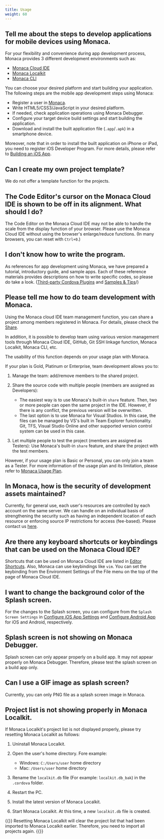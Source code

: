 ```yaml
---
title: Usage
weight: 60
---
```


## Tell me about the steps to develop applications for mobile devices using Monaca.

For your flexibility and convenience during app development process,
Monaca provides 3 different development environments such as:

- [Monaca Cloud IDE](/en/products_guide/monaca_ide/)
- [Monaca Localkit](/en/products_guide/monaca_localkit/)
- [Monaca CLI](/en/products_guide/monaca_cli/)

You can choose your desired platform and start building your
application. The following steps are the mobile app development steps
using Monaca:

-   Register a user in [Monaca](https://monaca.mobi/en/register/start).
-   Write HTML5/CSS3/JavaScript in your desired platform.
-   If needed, check application operations using Monaca Debugger.
-   Configure your target device build settings and start building the
    application.
-   Download and install the built application file (`.app`/`.apk`) in a
    smartphone device.

Moreover, note that in order to install the built application on iPhone
or iPad, you need to register iOS Developer Program. For more details,
please refer to [Building an iOS App](/en/products_guide/monaca_ide/build/ios/build_ios/).

## Can I create my own project template?

We do not offer a template function for the projects.

## The Code Editor's cursor on the Monaca Cloud IDE is shown to be off in its alignment. What should I do?

The Code Editor on the Monaca Cloud IDE may not be able to handle the
scale from the display function of your browser. Please use the Monaca
Cloud IDE without using the browser's enlarge/reduce functions. (In many
browsers, you can reset with `Ctrl+0`.)

## I don't know how to write the program.

As references for app development using Monaca, we have prepared a
tutorial, introductory guide, and sample apps. Each of these reference
materials provides descriptions on how to write specific codes, so
please do take a look. ([Third-party Cordova Plugins](/en/reference/third_party_phonegap/) and [Samples & Tips](/en/sampleapp/)/)

## Please tell me how to do team development with Monaca.

Using the Monaca cloud IDE team management function, you can share a project among members registered in Monaca. For details, please check the [Share](https://docs.monaca.io/en/products_guide/monaca_ide/overview/#share).

In addition, it is possible to develop team using various version management tools through Monaca Cloud IDE, GitHub, Git SSH linkage function, Monaca Localkit, Monaca CLI, etc.


The usability of this function depends on your usage plan with Monaca.

If your plan is Gold, Platinum or Enterprise, team development allows
you to:

1.  Manage the team: add/remove members to the shared project.
2.  Share the source code with multiple people (members are assigned as
    Developers):

    -   The easiest way is to use Monaca's built-in `share` feature. Then, two or more people can open the same project in the IDE. However, if there is any conflict, the previous version will be overwritten.
    -   The last option is to use Monaca for Visual Studios. In this case, the files can be managed by VS's built in Team Explorer functionality. Git, TFS, Visual Studio Online and other supported version control system can be used in this case.

3.  Let multiple people to test the project (members are assigned as
    Testers): Use Monaca's built-in `share` feature, and share the
    project with the test members.

However, if your usage plan is Basic or Personal, you can only join a
team as a Tester. For more information of the usage plan and its
limitation, please refer to [Monaca Usage Plan](https://monaca.io/pricing.html).

## In Monaca, how is the security of development assets maintained?

Currently, for general use, each user's resources are controlled by each
account on the same server. We can handle on an individual basis of
strengthening the security such as having an independent location of
each resource or enforcing source IP restrictions for access (fee-based). Please contact us [here](https://monaca.io/support/inquiry.html).

## Are there any keyboard shortcuts or keybindings that can be used on the Monaca Cloud IDE?

Shortcuts that can be used on Monaca Cloud IDE are listed in [Editor Shortcuts](/en/products_guide/monaca_ide/code_editor/editor/). Also, Monaca can use keybindings like `vim`. You can
set the keybinding from the Environment Settings of the File menu on the
top of the page of Monaca Cloud IDE.

## I want to change the background color of the Splash screen.

For the changes to the Splash screen, you can configure from the `Splash Screen Settings` in [Configure iOS App Settings](/en/products_guide/monaca_ide/build/ios/build_ios/#configure-ios-app-settings) and [Configure Android App](/en/products_guide/monaca_ide/build/build_android/#step-1-configure-android-app) for iOS and Android, respectively.

## Splash screen is not showing on Monaca Debugger.

Splash screen can only appear properly on a build app. It may not appear
properly on Monaca Debugger. Therefore, please test the splash screen on
a build app only.

## Can I use a GIF image as splash screen?

Currently, you can only PNG file as a splash screen image in Monaca.

## Project list is not showing properly in Monaca Localkit.

If Monaca Localkit's project list is not displayed properly, please try
resetting Monaca Localkit as follows:

1.  Uninstall Monaca Localkit.
2.  Open the user's home directory. Fore example:

    -   Windows: `C:/Users/user` home directory
    -   Mac: `/Users/user` home directory

3.  Rename the `localkit.db` file (For example: `localkit.db_bak`) in the `.cordova` folder.
4.  Restart the PC.
5.  Install the latest version of Monaca Localkit.
6.  Start Monaca Localkit. At this time, a new `localkit.db` file is created.

{{<note>}}
    Resetting Monaca Localkit will clear the project list that had been imported to Monaca Localkit earlier. Therefore, you need to import all projects again.
{{</note>}}
